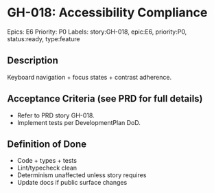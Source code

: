 # GH-018: Accessibility Compliance

Epics: E6
Priority: P0
Labels: story:GH-018, epic:E6, priority:P0, status:ready, type:feature

## Description
Keyboard navigation + focus states + contrast adherence.

## Acceptance Criteria (see PRD for full details)
- Refer to PRD story GH-018.
- Implement tests per DevelopmentPlan DoD.

## Definition of Done
- Code + types + tests
- Lint/typecheck clean
- Determinism unaffected unless story requires
- Update docs if public surface changes
